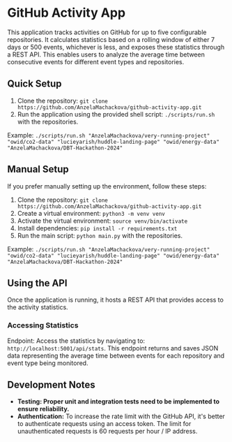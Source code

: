# GitHub Activity App

This application tracks activities on GitHub for up to five configurable repositories. It calculates statistics based on a rolling window of either 7 days or 500 events, whichever is less, and exposes these statistics through a REST API. This enables users to analyze the average time between consecutive events for different event types and repositories.

## Quick Setup

1. Clone the repository: `git clone https://github.com/AnzelaMachackova/github-activity-app.git`
2. Run the application using the provided shell script: `./scripts/run.sh` with the repositories.

Example: `./scripts/run.sh "AnzelaMachackova/very-running-project" "owid/co2-data" "lucieyarish/huddle-landing-page" "owid/energy-data" "AnzelaMachackova/DBT-Hackathon-2024"`

## Manual Setup

If you prefer manually setting up the environment, follow these steps:

1. Clone the repository: `git clone https://github.com/AnzelaMachackova/github-activity-app.git`
2. Create a virtual environment: `python3 -m venv venv`
3. Activate the virtual environment: `source venv/bin/activate`
4. Install dependencies: `pip install -r requirements.txt`
5. Run the main script: `python main.py` with the repositories.

Example: `./scripts/run.sh "AnzelaMachackova/very-running-project" "owid/co2-data" "lucieyarish/huddle-landing-page" "owid/energy-data" "AnzelaMachackova/DBT-Hackathon-2024"`

## Using the API

Once the application is running, it hosts a REST API that provides access to the activity statistics.

### Accessing Statistics

Endpoint: Access the statistics by navigating to: `http://localhost:5001/api/stats`. This endpoint returns and saves JSON data representing the average time between events for each repository and event type being monitored.

## Development Notes

- **Testing: Proper unit and integration tests need to be implemented to ensure reliability.**
- **Authentication:** To increase the rate limit with the GitHub API, it's better to authenticate requests using an access token. The limit for unauthenticated requests is 60 requests per hour / IP address.